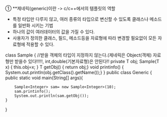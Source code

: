 ① **제네릭(generic)이란 -> c/c++에서의 템플릿의 역할
- 특정 타입만 다루지 않고, 여러 종류의 타입으로 변신할 수 있도록 클래스나 메소드를 일반화 시키는 기법
- 하나의 값이 여러데이터의 값을 가질 수 있다.
- 사용자가 정의한 클래스, 필드, 메소드등을 자료형에 따라 변경할 필요없이 모든 자료형에 적용할 수 있다.

class Sample<T> { //받을 객체의 타입이 지정하지 않는다.(제네릭은 Object(객체) 자료형만 받을수 있다!!!!!, int,double(기본자료형)은 안된다!!
    private T obj;
    Sample(T x) { this.obj=x; }
    T getObj() { return obj;}
    void printinfo() { System.out.println(obj.getClass().getName());}
}
public class Generic {
    public static void main(String[] args){

        Sample<Integer> sam= new Sample<Integer>(10);
        sam.printinfo();
        System.out.println(sam.getObj());
    }
}

